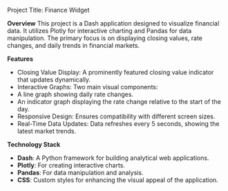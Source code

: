 Project Title: Finance Widget

**Overview**
This project is a Dash application designed to visualize financial data. It utilizes Plotly for interactive charting and Pandas for data manipulation. The primary focus is on displaying closing values, rate changes, and daily trends in financial markets.

**Features**
* Closing Value Display: A prominently featured closing value indicator that updates dynamically.
* Interactive Graphs: Two main visual components:
* A line graph showing daily rate changes.
* An indicator graph displaying the rate change relative to the start of the day.
* Responsive Design: Ensures compatibility with different screen sizes.
* Real-Time Data Updates: Data refreshes every 5 seconds, showing the latest market trends.

**Technology Stack**
* **Dash**: A Python framework for building analytical web applications.
* **Plotly**: For creating interactive charts.
* **Pandas**: For data manipulation and analysis.
* **CSS**: Custom styles for enhancing the visual appeal of the application.
